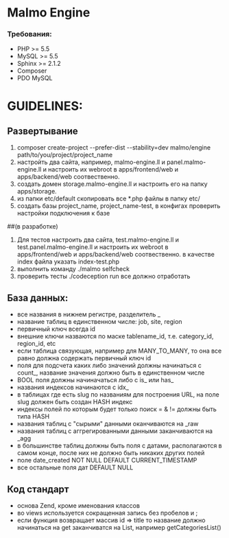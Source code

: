 Malmo Engine
===================================

### Требования:
 * PHP >= 5.5
 * MySQL >= 5.5
 * Sphinx >= 2.1.2
 * Composer
 * PDO MySQL


GUIDELINES:
==========

## Развертывание
1. composer create-project --prefer-dist --stability=dev malmo/engine path/to/you/project/project_name
2. настройть два сайта, например, malmo-engine.ll и panel.malmo-engine.ll и настроить их webroot в 
   apps/frontend/web и apps/backend/web соотвественно.
3. создать домен storage.malmo-engine.ll и настроить его на папку apps/storage.
4. из папки etc/default скопировать все *.php файлы в папку etc/
5. создать базы project_name, project_name-test, в конфигах проверить настройки подключения к базе

##(в разработке)
1. Для тестов настроить два сайта, test.malmo-engine.ll и test.panel.malmo-engine.ll
   и настроить их webroot в apps/frontend/web и apps/backend/web соотвественно.
   в качестве index файла указать index-test.php
2. выполнить команду ./malmo selfcheck
3. проверить тесты ./codeception run все должно отработать


## База данных:
 - все названия в нижнем регистре, разделитель _
 - название таблиц в единственном числе: job, site, region
 - первичный ключ всегда id
 - внешние ключи назваются по маске tablename_id, т.е. category_id, region_id, etc
 - если таблица связующая, например для MANY_TO_MANY, то она все равно должна содержать первичный ключ id
 - поля для подсчета каких либо значений должны начинаться с count_, название значения должно быть в единственном числе
 - BOOL поля должны начиначаться либо с is_ или has_
 - названия индексов начинаются с idx_
 - в таблицах где есть slug по названиям для построения URL, на поле slug должен быть создан HASH индекс
 - индексы полей по которым будет только поиск = & != должны быть типа HASH
 - названия таблиц с "сырыми" данными оканчиваются на _raw
 - названия таблиц с аггрегированными данными заканчиваются на _agg
 - в большинстве таблиц должны быть поля с датами, располагаются в самом конце, после них не должно быть никаких других полей
 - поле date_created NOT NULL DEFAULT CURRENT_TIMESTAMP
 - все остальные поля дат DEFAULT NULL

## Код стандарт
 - основа Zend, кроме именования классов
 - во views используется сокращенная запись <?=$var?> без пробелов и ;
 - если функция возвращает массив id => title то название должно начинаться на get заканчиватся на List, например getCategoriesList()